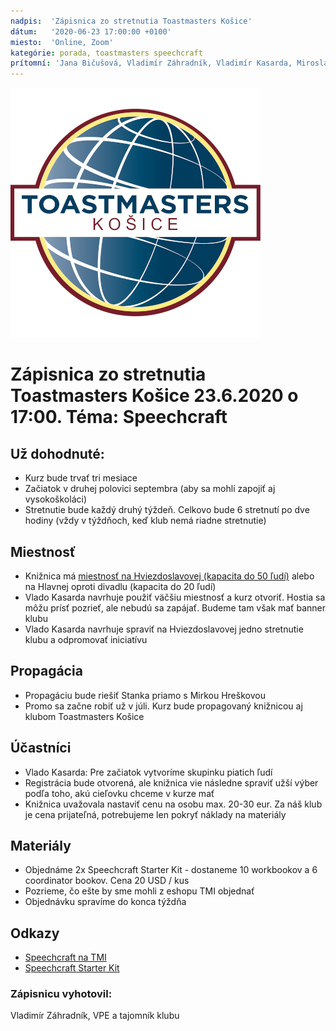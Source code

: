 ```yaml
---
nadpis:  'Zápisnica zo stretnutia Toastmasters Košice'
dátum:   '2020-06-23 17:00:00 +0100'
miesto:  'Online, Zoom'
kategórie: porada, toastmasters speechcraft
prítomní: 'Jana Bičušová, Vladimír Záhradník, Vladimír Kasarda, Miroslava Hrešková, Stanislava Sivčová'
---
```


![alt text][logo]
# Zápisnica zo stretnutia Toastmasters Košice 23.6.2020 o 17:00. Téma: Speechcraft

## Už dohodnuté:
- Kurz bude trvať tri mesiace
- Začiatok v druhej polovici septembra (aby sa mohli zapojiť aj vysokoškoláci)
- Stretnutie bude každý druhý týždeň. Celkovo bude 6 stretnutí po dve hodiny (vždy v týždňoch, keď klub nemá riadne stretnutie)

## Miestnosť
- Knižnica má [miestnosť na Hviezdoslavovej (kapacita do 50 ľudí)][miestnost-hviezdoslavova] alebo na Hlavnej oproti divadlu (kapacita do 20 ľudí)
- Vlado Kasarda navrhuje použiť väčšiu miestnosť a kurz otvoriť. Hostia sa môžu prísť pozrieť, ale nebudú sa zapájať. Budeme tam však mať banner klubu
- Vlado Kasarda navrhuje spraviť na Hviezdoslavovej jedno stretnutie klubu a odpromovať iniciatívu

## Propagácia
- Propagáciu bude riešiť Stanka priamo s Mirkou Hreškovou
- Promo sa začne robiť už v júli. Kurz bude propagovaný knižnicou aj klubom Toastmasters Košice

## Účastníci
- Vlado Kasarda: Pre začiatok vytvoríme skupinku piatich ľudí
- Registrácia bude otvorená, ale knižnica vie následne spraviť užší výber podľa toho, akú cieľovku chceme v kurze mať
- Knižnica uvažovala nastaviť cenu na osobu max. 20-30 eur. Za náš klub je cena prijateľná, potrebujeme len pokryť náklady na materiály

## Materiály
- Objednáme 2x Speechcraft Starter Kit - dostaneme 10 workbookov a 6 coordinator bookov. Cena 20 USD / kus
- Pozrieme, čo ešte by sme mohli z eshopu TMI objednať
- Objednávku spravíme do konca týždňa

## Odkazy
- [Speechcraft na TMI][speechcraft-tmi]
- [Speechcraft Starter Kit][speechcraft-starter-kit]

### Zápisnicu vyhotovil:
Vladimír Záhradník,
VPE a tajomník klubu

[logo]: https://github.com/toastmasters-kosice/graficke-podklady/raw/master/Log%C3%A1/%C5%A0tandardn%C3%A9%20zmen%C5%A1en%C3%A9%20logo%20TMKE.png "Logo Toastmasters Košice"
[miestnost-hviezdoslavova]: https://vkjb.sk/11-ondrej-sokol-tibor-siska/
[speechcraft-tmi]: https://www.toastmasters.org/education/speechcraft
[speechcraft-starter-kit]: https://www.toastmasters.org/shop/205--Speechcraft-Starter-Kit
